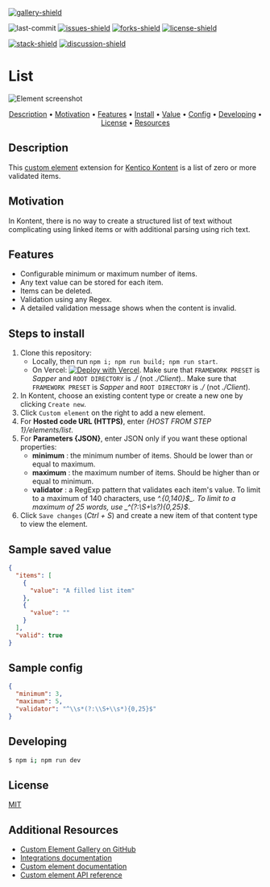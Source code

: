 [![gallery-shield]](https://kentico.github.io/kontent-custom-element-samples/gallery/)

![last-commit]
[![issues-shield]](https://github.com/yuriys-kentico/kenticokontentkonservatory/issues)
[![forks-shield]](https://github.com/yuriys-kentico/kenticokontentkonservatory/network/members)
[![license-shield]](https://github.com/yuriys-kentico/kenticokontentkonservatory/blob/main/license)

[![stack-shield]](https://stackoverflow.com/tags/kentico-kontent)
[![discussion-shield]](https://github.com/Kentico/Home/discussions)

# List

![Element screenshot](https://assets-us-01.kc-usercontent.com/10cfe925-5d5a-0029-ac35-5fa8123935a0/5c6c969a-a0bc-4710-b981-0b406e77c549/ListCustomElement.png)

<p align="center">
  <a href="#description">Description</a> •
  <a href="#motivation">Motivation</a> •
  <a href="#features">Features</a> •
  <a href="#steps-to-install">Install</a> •
  <a href="#sample-saved-value">Value</a> •
  <a href="#sample-config">Config</a> •
  <a href="#developing">Developing</a> •
  <a href="#license">License</a> •
  <a href="#additional-resources">Resources</a>
</p>

## Description

This [custom element](https://docs.kontent.ai/tutorials/develop-apps/integrate/integrating-your-own-content-editing-features) extension for [Kentico Kontent](https://kontent.ai) is a list of zero or more validated items.

## Motivation

In Kontent, there is no way to create a structured list of text without complicating using linked items or with additional parsing using rich text.

## Features

- Configurable minimum or maximum number of items.
- Any text value can be stored for each item.
- Items can be deleted.
- Validation using any Regex.
- A detailed validation message shows when the content is invalid.

## Steps to install

1. Clone this repository:
   - Locally, then run `npm i; npm run build; npm run start`.
   - On Vercel: [![Deploy with Vercel](https://vercel.com/button)](https://vercel.com/new/git/external?repository-url=https%3A%2F%2Fgithub.com%2Fyuriys-kentico%2FKenticoKontentKonservatory%2F). Make sure that `FRAMEWORK PRESET` is _Sapper_ and `ROOT DIRECTORY` is _./_ (not _./Client_).. Make sure that `FRAMEWORK PRESET` is _Sapper_ and `ROOT DIRECTORY` is _./_ (not _./Client_).
1. In Kontent, choose an existing content type or create a new one by clicking `Create new`.
1. Click `Custom element` on the right to add a new element.
1. For **Hosted code URL (HTTPS)**, enter _{HOST FROM STEP 1}/elements/list_.
1. For **Parameters {JSON}**, enter JSON only if you want these optional properties:
   - **minimum** : the minimum number of items. Should be lower than or equal to maximum.
   - **maximum** : the maximum number of items. Should be higher than or equal to minimum.
   - **validator** : a RegExp pattern that validates each item's value. To limit to a maximum of 140 characters, use _^.{0,140}$_. To limit to a maximum of 25 words, use _^(?:\S+\s?){0,25}$_.
1. Click `Save changes` (_Ctrl + S_) and create a new item of that content type to view the element.

## Sample saved value

```json
{
  "items": [
    {
      "value": "A filled list item"
    },
    {
      "value": ""
    }
  ],
  "valid": true
}
```

## Sample config

```json
{
  "minimum": 3,
  "maximum": 5,
  "validator": "^\\s*(?:\\S+\\s*){0,25}$"
}
```

## Developing

```bash
$ npm i; npm run dev
```

## License

[MIT](https://tldrlegal.com/license/mit-license)

## Additional Resources

- [Custom Element Gallery on GitHub](https://kentico.github.io/kontent-custom-element-samples/gallery/)
- [Integrations documentation](https://docs.kontent.ai/tutorials/develop-apps/integrate/integrations-overview)
- [Custom element documentation](https://docs.kontent.ai/tutorials/develop-apps/integrate/content-editing-extensions)
- [Custom element API reference](https://docs.kontent.ai/reference/custom-elements-js-api)

[gallery-shield]: https://img.shields.io/static/v1?label=&message=extension%20gallery&color=51bce0&style=for-the-badge
[last-commit]: https://img.shields.io/github/last-commit/yuriys-kentico/KenticoKontentKonservatory?style=for-the-badge
[issues-shield]: https://img.shields.io/github/issues/yuriys-kentico/KenticoKontentKonservatory.svg?style=for-the-badge
[forks-shield]: https://img.shields.io/github/forks/yuriys-kentico/KenticoKontentKonservatory.svg?style=for-the-badge
[license-shield]: https://img.shields.io/github/license/yuriys-kentico/KenticoKontentKonservatory.svg?style=for-the-badge
[stack-shield]: https://img.shields.io/badge/Stack%20Overflow-ASK%20NOW-FE7A16.svg?logo=stackoverflow&logoColor=white&style=for-the-badge
[discussion-shield]: https://img.shields.io/badge/GitHub-Discussions-FE7A16.svg?logo=github&style=for-the-badge
